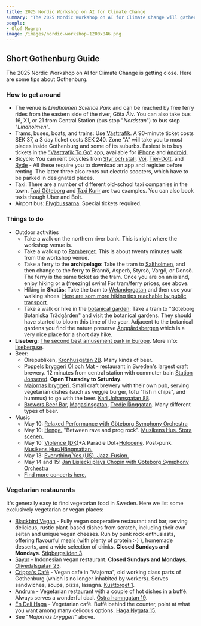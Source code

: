 ```yaml
---
title: 2025 Nordic Workshop on AI for Climate Change
summary: "The 2025 Nordic Workshop on AI for Climate Change will gather researchers from the Nordics. This one-day, in-person workshop, will take place in Gothenburg, Sweden, May 13th 2025. The workshop will feature a mix of keynotes, oral presentations, and posters around the topics of AI for climate change, including AI for biodiversity and the green transition. The workshop will be a meeting point for a wide range of researchers from (primarily) around the Nordic countries."
people:
- Olof Mogren
image: /images/nordic-workshop-1200x846.png
---
```


## Short Gothenburg Guide

The 2025 Nordic Workshop on AI for Climate Change is getting close. Here are some tips about Gothenburg.

### How to get around

* The venue is *Lindholmen Science Park* and can be reached by free ferry rides from the eastern side of the river, Göta Älv. You can also take bus 16, X1, or 21 from Central Station (bus stop "*Nordstan*") to bus stop "*Lindholmen*".
* Trams, buses, boats, and trains: Use [Västtrafik](https://www.vasttrafik.se/). A 90-minute ticket costs SEK 37, a 3 day ticket costs SEK 240. Zone "A" will take you to most places inside Gothenburg and some of its suburbs. Easiest is to buy tickets in the ["Västtrafik To Go"](https://www.vasttrafik.se/biljetter/mer-om-biljetter/vasttrafik-to-go/) app, available for [iPhone](https://itunes.apple.com/se/app/vasttrafik-to-go/id424903083?mt=8) and [Android](https://play.google.com/store/apps/details?id=com.vaesttrafik.vaesttrafik&hl=sv).
* Bicycle: You can rent bicycles from [Styr och ställ](https://styrochstall.se/sv/faq/), [Voi](https://www.voi.com/sv/stad/gothenburg), [Tier-Dott](https://ridedott.com/sv/), and [Ryde](https://www.ryde-technology.com/) - All these require you to download an app and register before renting. The latter three also rents out electric scooters, which have to be parked in designated places.
* Taxi: There are a number of different old-school taxi companies in the town. [Taxi Göteborg](https://www.taxigoteborg.se/) and [Taxi Kurir](https://www.taxikurir.se/goteborg) are two examples. You can also book taxis though Uber and Bolt.
* Airport bus: [Flygbussarna](https://www.flygbussarna.se/landvetter). Special tickets required.

### Things to do

* Outdoor activities
    * Take a walk on the northern river bank. This is right where the workshop venue is.
    * Take a walk up to [Ramberget](https://maps.app.goo.gl/nocffGYK2MedEqAA9). This is about twenty minutes walk from the workshop venue.
    * Take a ferry to the **archipelago**: Take the tram to [Saltholmen](https://www.vasttrafik.se/reseplanering/hallplatser/9021014005630000/), and then change to the ferry to Brännö, Asperö, Styrsö, Vargö, or Donsö. The ferry is the same ticket as the tram. Once you are on an island, enjoy hiking or a (freezing) swim! For tram/ferry prices, see above.
    * Hiking in **Skatås**: Take the tram to [Welandergatan](https://www.vasttrafik.se/reseplanering/hallplatser/9021014007370000/) and then use your walking shoes. [Here are som more hiking tips reachable by public transport](https://www.vasttrafik.se/om-vasttrafik/blogg/vandra-mellan-hallplatser/).
    * Take a walk or hike in the [botanical garden](https://www.botaniska.se/en/): Take a tram to "Göteborg Botaniska Trädgården" and visit the botanical gardens. They should have started to bloom this time of the year. Adjacent to the botanical gardens you find the nature preserve [Änggårdsbergen](https://www.botaniska.se/en/garden--glasshouses/anggardsbergen/) which is a very nice place for a short day hike.
* **Liseberg**: [The second best amusement park in Europe](https://www.mynewsdesk.com/se/liseberg/pressreleases/swedens-liseberg-is-europes-second-best-amusement-park-3204578). More info: [liseberg.se](https://liseberg.se/).
* Beer:
    * Ölrepubliken, [Kronhusgatan 2B](https://maps.app.goo.gl/bTZL4obaUodfVzmM8). Many kinds of beer.
    * [Poppels bryggeri Öl och Mat](https://www.poppels.se/olochmat/) - restaurant in Sweden's largest craft brewery. 12 minutes from central station with commuter train [Station Jonsered](https://www.vasttrafik.se/reseplanering/hallplatser/9021014013100000/). **Open Thursday to Saturday**.
    * [Majornas bryggeri](https://majornasbryggeri.se/). Small craft brewery with their own pub, serving vegetarian dishes (such as veggie burger, tofu "fish n chips", and hummus) to go with the beer. [Karl Johansgatan 88](https://maps.app.goo.gl/t7Lq9yC5BQiS7xwF6).
    * [Brewers Beer Bar](https://www.brewersbeerbar.se/), [Magasinsgatan](https://maps.app.goo.gl/62AsjtLmVELHzwWq7), [Tredje långgatan](https://maps.app.goo.gl/MJSppEgBT3gE86KC8). Many different types of beer.
* Music
    * May 10: [Relaxed Performance with Göteborg Symphony Orchestra](https://www.gso.se/en/programme/concerts/relaxed-performance-2025/)
    * May 10: [Henge.](https://open.spotify.com/artist/5R09pajxQjiwdUH6Fw4yM5) "Between rave and prog rock". [Musikens Hus. Stora scenen.](https://secure.tickster.com/sv/jxu6fuky1dr9gf9/e2akbmnv2r19zpm/products)
    * May 10: [Violence (DK)](https://open.spotify.com/artist/6JkSnrx9ySMUsKTKXe58OX)+A Paradie Dot+[Holocene](https://open.spotify.com/artist/7MQOG6piBK6wJfZ2jO9ihh). Post-punk. [Musikens Hus/Hängmattan.](https://secure.tickster.com/sv/jxu6fuky1dr9gf9/e2akbmnv2r19zpm/products)
    * May 13: [Everything Yes (US). Jazz-Fusion.](https://secure.tickster.com/sv/jxu6fuky1dr9gf9/e2akbmnv2r19zpm/products)
    * May 14 and 15: [Jan Lisiecki plays Chopin with Göteborg Symphony Orchestra](https://www.gso.se/en/programme/concerts/gso-rouvali-lisiecki/)
    * [Find more concerts here.](https://www.vastsverige.com/kulturupplevelser/musik/konserter-och-livemusik/)

### Vegetarian restaurants

It's generally easy to find vegetarian food in Sweden. Here we list some exclusively vegetarian or vegan places:
* [Blackbird Vegan](https://blackbirdvegan.se/) - Fully vegan cooperative restaurant and bar, serving delicious, rustic plant-based dishes from scratch, including their own seitan and unique vegan cheeses. Run by punk rock enthusiasts, offering flavourful meals (with plenty of protein :-) ), homemade desserts, and a wide selection of drinks. **Closed Sundays and Mondays**. [Stigbergsliden 3](https://maps.app.goo.gl/ZKX4Neef89m3qQPq6).
* [Sayur](https://www.instagram.com/sayur_warung/) - Indonesian vegan restaurant. **Closed Sundays and Mondays**.  [Olivedalsgatan 23](https://maps.app.goo.gl/Yg2WDQYDS5ZUFTqf9).
* [Crippa's Café](https://www.goteborg.com/platser/crippas-cafe) - Vegan café in "Majorna", old working class parts of Gothenburg (which is no longer inhabited by workers). Serves sandwiches, soups, pizza, lasagna. [Kusttorget 1](https://maps.app.goo.gl/YLjTNrCyfW4bKNJK8).
* [Andrum](https://www.instagram.com/andrum.veg/) - Vegetarian restaurant with a couple of hot dishes in a buffé. Always serves a wonderful daal. [Östra hamngatan 19](https://maps.app.goo.gl/qumMpuYUHpk69MXy5).
* [En Deli Haga](https://www.instagram.com/endelihaga/) - Vegetarian café. Buffé behind the counter, point at what you want among many delicous options. [Haga Nygata 15](https://maps.app.goo.gl/XYuumHHQ2eWWqwfm6).
* See "*Majornas bryggeri*" above.


